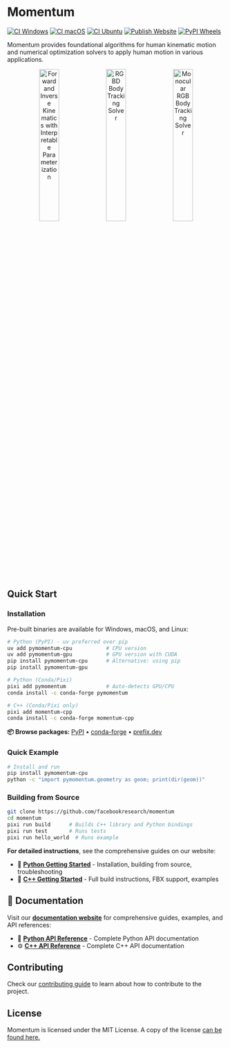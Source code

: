 # Momentum

[![CI Windows][ci-windows-badge]][ci-windows]
[![CI macOS][ci-macos-badge]][ci-macos]
[![CI Ubuntu][ci-ubuntu-badge]][ci-ubuntu]
[![Publish Website][website-badge]][website]
[![PyPI Wheels][pypi-wheels-badge]][pypi-wheels]

[ci-windows-badge]: https://github.com/facebookresearch/momentum/actions/workflows/ci_windows.yml/badge.svg
[ci-windows]: https://github.com/facebookresearch/momentum/actions/workflows/ci_windows.yml
[ci-macos-badge]: https://github.com/facebookresearch/momentum/actions/workflows/ci_macos.yml/badge.svg
[ci-macos]: https://github.com/facebookresearch/momentum/actions/workflows/ci_macos.yml
[ci-ubuntu-badge]: https://github.com/facebookresearch/momentum/actions/workflows/ci_ubuntu.yml/badge.svg
[ci-ubuntu]: https://github.com/facebookresearch/momentum/actions/workflows/ci_ubuntu.yml
[website-badge]: https://github.com/facebookresearch/momentum/actions/workflows/publish_website.yml/badge.svg
[website]: https://github.com/facebookresearch/momentum/actions/workflows/publish_website.yml
[pypi-wheels-badge]: https://github.com/facebookresearch/momentum/actions/workflows/publish_to_pypi.yml/badge.svg
[pypi-wheels]: https://github.com/facebookresearch/momentum/actions/workflows/publish_to_pypi.yml

Momentum provides foundational algorithms for human kinematic motion and
numerical optimization solvers to apply human motion in various applications.

<p align="center">
  <img src="momentum/website/static/img/momentum_1.png" width="30%" alt="Forward and Inverse Kinematics with Interpretable Parameterization" />
  <img src="momentum/website/static/img/momentum_3.png" width="30%" alt="RGBD Body Tracking Solver" />
  <img src="momentum/website/static/img/momentum_4.png" width="30%" alt="Monocular RGB Body Tracking Solver" />
</p>

## Quick Start

### Installation

Pre-built binaries are available for Windows, macOS, and Linux:

```bash
# Python (PyPI) - uv preferred over pip
uv add pymomentum-cpu           # CPU version
uv add pymomentum-gpu           # GPU version with CUDA
pip install pymomentum-cpu      # Alternative: using pip
pip install pymomentum-gpu

# Python (Conda/Pixi)
pixi add pymomentum             # Auto-detects GPU/CPU
conda install -c conda-forge pymomentum

# C++ (Conda/Pixi only)
pixi add momentum-cpp
conda install -c conda-forge momentum-cpp
```

**📦 Browse packages:** [PyPI](https://pypi.org/search/?q=pymomentum) • [conda-forge](https://anaconda.org/conda-forge/momentum) • [prefix.dev](https://prefix.dev/channels/conda-forge/packages/momentum)

### Quick Example

```bash
# Install and run
pip install pymomentum-cpu
python -c "import pymomentum.geometry as geom; print(dir(geom))"
```

### Building from Source

```bash
git clone https://github.com/facebookresearch/momentum
cd momentum
pixi run build      # Builds C++ library and Python bindings
pixi run test       # Runs tests
pixi run hello_world  # Runs example
```

**For detailed instructions**, see the comprehensive guides on our website:
- 📘 [**Python Getting Started**](https://facebookresearch.github.io/momentum/pymomentum/user_guide/getting_started) - Installation, building from source, troubleshooting
- 📗 [**C++ Getting Started**](https://facebookresearch.github.io/momentum/docs/user_guide/getting_started) - Full build instructions, FBX support, examples

## 📖 Documentation

Visit our [**documentation website**](https://facebookresearch.github.io/momentum/) for comprehensive guides, examples, and API references:

- 🐍 [**Python API Reference**](https://facebookresearch.github.io/momentum/python_api_doc/index.html) - Complete Python API documentation
- ⚙️ [**C++ API Reference**](https://facebookresearch.github.io/momentum/doxygen/index.html) - Complete C++ API documentation

## Contributing

Check our [contributing guide](CONTRIBUTING.md) to learn about how to contribute
to the project.

## License

Momentum is licensed under the MIT License. A copy of the license
[can be found here.](LICENSE)
